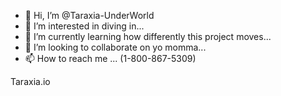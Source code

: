 - 👋 Hi, I’m @Taraxia-UnderWorld
- 👀 I’m interested in diving in...
- 🌱 I’m currently learning how differently this project moves...
- 💞️ I’m looking to collaborate on yo momma...
- 📫 How to reach me ... (1-800-867-5309)

<!---
Taraxia-UW/Taraxia-UW is a ✨ special ✨ Project because its `README.md` (this file) appears on your GitHub profile.
You can click the Preview link to take a look at your changes.
--->
Taraxia.io

